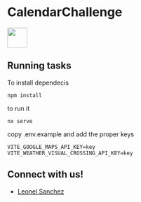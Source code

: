 # CalendarChallenge

<a alt="Nx logo" href="https://nx.dev" target="_blank" rel="noreferrer"><img src="https://raw.githubusercontent.com/nrwl/nx/master/images/nx-logo.png" width="45"></a>


## Running tasks

To install dependecis
```
npm install
```

to run it 

```
nx serve
```
copy .env.example and add the proper keys

```
VITE_GOOGLE_MAPS_API_KEY=key
VITE_WEATHER_VISUAL_CROSSING_API_KEY=key

```



## Connect with us!

- [Leonel Sanchez](leonelsd7@gmail.com)
